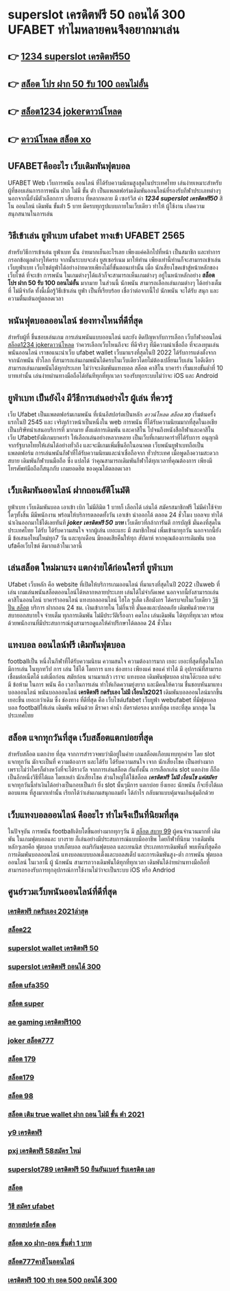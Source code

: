 # superslot เครดิตฟรี 50 ถอนได้ 300 UFABET ทำไมหลายคนจึงอยากมาเล่น

## 👉 [1234 superslot เครดิตฟรี50](https://www.ufaeat.com/register/)
## 👉 [สล็อต โปร ฝาก 50 รับ 100 ถอนไม่อั้น](https://www.ufaeat.com/ทางเข้ายูฟ่าเบท-ufabet/)
## 👉 [สล็อต1234 jokerดาวน์โหลด](https://www.ufaeat.com/ทางเข้ายูฟ่าเบท-ufabet/)
## 👉 [ดาวน์โหลด สล็อต xo](https://www.ufaeat.com/regis-ufabet-master-free/)

## UFABETคืออะไร  เว็บเดิมพันฟุตบอล 

UFABET Web  เว็บการพนัน ออนไลน์  ที่ได้รับความนิยมสูงสุดในประเทศไทย เล่นง่ายเหมาะสำหรับผู้ที่ชอบเล่นการการพนัน ฝาก ไม่มี ขั้น ต่ํา  เป็นแพลตฟอร์มเดิมพันออนไลน์ที่รองรับกีฬาประเภทต่างๆ นอกจากนี้ยังมีตัวเลือกการ เสี่ยงทาง ที่หลากหลาย มี เซอร์วิส   ค่า ***1234 superslot เครดิตฟรี50*** สิ โน ออนไลน์ เดิมพัน ขั้นต่ํา 5 บาท  มีครบทุกรูปแบบภายในเว็บเดียว ทำให้ ผู้ใช้งาน เกิดความสนุกสนานในการเล่น


## วิธีเข้าเล่น ยูฟ่าเบท ufabet ทางเข้า UFABET 2565

สำหรับวิธีการเข้าเล่น  ยูฟ่าเบท  นั้น ง่ายมากเย็นอะไรเลย เพียงแค่คลิกไปที่หน้า เป็นสมาชิก และทำการกรอกข้อมูลต่างๆให้ครบ จากนั้นระบบจะส่ง  ยูสเซอร์เนม มาให้ท่าน เพียงเท่านี้ท่านก็จะสามารถเข้าเล่น   เว็บยูฟ่าเบท เว็บไซต์ยูฟ่าได้อย่างง่ายดายเพียงไม่กี่ขั้นตอนเท่านั้น เมื่อ นักเสี่ยงโชคเข้าสู่หน้าหลักของเว็บไซต์ ที่จะเข้า การพนัน ในเกมต่างๆได้แล้วก็จะสามารถเห็นเกมต่างๆ อยู่ในหน้าหลักอย่าง **สล็อต โปร ฝาก 50 รับ 100 ถอนไม่อั้น** มากมาย  ในส่วนนี้ นักพนัน สามารถเลือกเล่นเกมต่างๆ ได้อย่างเต็มที่ ไม่มีจำกัด  ทั้งนี้เมื่อรู้วิธีเข้าเล่น   ยูฟ่า เป็นที่เรียบร้อย เชื่อว่าต่อจากนี้ไป  นักพนัน จะได้รับ สนุก และความตื่นเต้นอยู่ตลอดเวลา


##  พนันฟุตบอลออนไลน์ ช่องทางไหนที่ดีที่สุด 

สำหรับผู้ที่ ชื่นชอบเล่นเกม การเล่นพนันแบบออนไลน์ และยัง ติดปัญหากับการเลือก เว็บกีฬาออนไลน์ [สล็อต1234 jokerดาวน์โหลด](https://www.ufaeat.com/regis-ufabet-master-free/) ว่าควรเลือกเว็บไหนถึงจะ ที่ดีจริงๆ ที่มีความน่าเชื่อถือ ที่จะลงทุนเล่นพนันออนไลน์ เราขอแนะนำเว็บ  ufabet wallet  เว็บมาแรงที่สุดในปี 2022 ได้รับการแต่งตั้งจาก จากนักพนัน ทั่วโลก ที่สามารถเล่นเกมพนันได้ครบในเว็บเดียวโดยไม่ต้องเปลี่ยนเว็บเล่น ไอดีเดียวสามารถเล่นเกมพนันได้ทุกประเภท ไม่ว่าจะเดิมพันแทงบอล สล็อต คาสิโน บาคาร่า เริ่มแทงขั้นต่ำที่ 10 บาทเท่านั้น เล่นง่ายผ่านทางมือถือได้ทันทีทุกที่ทุกเวลา รองรับทุกระบบไม่ว่าจะ  iOS และ Android 


## ยูฟ่าเบท เป็นยังไง มีวีธีการเล่นอย่างไร ผู้เล่น ที่ควรรู้ 

 เว็บ Ufabet เป็นแพลตฟอร์มเกมพนัน ที่เน้นอีสปอร์ตเป็นหลัก *ดาวน์โหลด สล็อต xo* เริ่มต้นครั้งแรกในปี 2545 และ เจริญก้าวหน้าเป็นหนึ่งใน web การพนัน ที่ได้รับความนิยมมากที่สุดในเอเชีย เป็นบริษัทนำเสนอบริการที่ มากมาย ตั้งแต่การเดิมพัน และคาสิโน ไปจนถึงหนังสือกีฬาและคาสิโน เว็บ Ufabetยังมีเกมบาคาร่า ให้เลือกเล่นอย่างหลากหลาย เป็นเว็บที่เกมบาคาร่าที่ได้รับการ อนุญาติ จากรัฐบาลไทยให้เล่นได้อย่างทั่วถึง และจะมีเกมเพิ่มขึ้นอีกในอนาคต เว็บพนันยูฟ่าเบทถือเป็นแพลตฟอร์ม การเล่นพนันกีฬาที่ได้รับความนิยมและน่าเชื่อถือจาก ทั่วประเทศ  เมื่อพูดถึงความสะดวกสบาย เดิมพันกีฬาบนมือถือ ซึ่ง แปลได้ ว่าคุณสามารถเดิมพันกีฬาได้ทุกเวลาที่คุณต้องการ เพียงมีโทรศัพท์มือถือก็สนุกกับ เกมยอดฮิต ของคุณได้ตลอดเวลา


##  เว็บเดิมพันออนไลน์  ฝากถอนอัติโนมัติ 

ยูฟ่าเบท  เว็บเดิมพันบอล เอาเข้า  เบิก  ไม่มีลิมิต  1 บาทก็ เลือกได้ เล่นได้ สมัครสมาชิกฟรี ไม่มีค่าใช้จ่ายใดๆทั้งสิ้น มีมีพนักงาน พร้อมให้บริการตลอดทั้งวัน  เอาเข้า  นำออกได้ ตลอด 24 ชั่วโมง  บอลจบ ทำได้  นำเงินออกมาใช้ได้เลยทันที  ***joker เครดิตฟรี 50 บาท*** เว็บเดียวที่กล้าการันตี การบัญชี มั่นคงที่สุดในประเทศไทย ได้รับ ได้รับความสนใจ จากผู้เล่น เยอะแยะ มี สมาชิกใหม่ เพิ่มเข้ามาทุกวัน นอกจากนี้ยังมี ข้อเสนอใหม่ใหม่ทุก7 วัน  และทุกเดือน มียอดเสียคืนให้ทุก สัปดาห์   หากคุณต้องการเดิมพัน บอล  ufaคือเว็บไซต์  ดีมากแล้วในเวลานี้ 

## เล่นสล็อต ใหม่มาแรง แตกง่ายได้ก่อนใครที่  ยูฟ่าเบท

 Ufabet เว็บหลัก คือ website ที่เปิดให้บริการเกมออนไลน์ ที่มาแรงที่สุดในปี 2022 เป็นweb ที่เล่น เกมเล่นพนันสล็อตออนไลน์ได้หลากหลายประเภท  เล่นได้ไม่จำกัดเพศ นอกจากนี้ยังสามารถเล่นคาสิโนออนไลน์ บาคาร่าออนไลน์ แทงบอลออนไลน์ ไฮโล รูเล็ต เสือมังกร ได้ครบจบในเว็บเดียว [วิธี ปั่น สล็อต](https://www.ufaeat.com/ufabet-master-login/) บริการ ฝากถอน 24 ชม. เงินเข้าภายใน ไม่กี่นาที  มั่นคงและปลอดภัย เดิมพันด้วยความ สบายอกสบายใจ  จ่ายเต็ม ทุกการเดิมพัน ไม่มีประวัติเรื่องกา คดโกง   เล่นเดิมพัน ได้ทุกที่ทุกเวลา พร้อมด้วยพนักงานที่มีประสบการณ์สูงสามารถดูแลให้คำปรึกษาได้ตลอด 24 ชั่วโมง


## แทงบอล ออนไลน์ฟรี เดิมพันฟุตบอล

 footballเป็น หนึ่งในกีฬาที่ได้รับความนิยม ความสนใจ ความต้องการมาก เยอะ เยอะที่สุดที่สุดในโลก มีการเล่น ในทุกทวีป การ เล่น  ใช้ได้ โดยการ แทง   ช่องทาง เพียงแค่ ขอแค่ ทำได้ มี อุปกรณ์ที่สามารถเชื่อมต่อเน็ตได้ แต่เมื่อก่อน สมัยก่อน นานมาแล้ว เราจะ แทงบอล เดิมพันฟุตบอล  ผ่านโต๊ะบอล แต่จะมี ข้อห้าม ในการ พนัน คือ  เวลาในการเล่น ทำให้เกิดความยุ่งยาก และมีคนให้ความ ชื่นชอบหันมาแทงบอลออนไลน์ พนันบอลออนไลน์ **เครดิตฟรี กดรับเอง ไม่มี เงื่อนไข2021** เดิมพันบอลออนไลน์มากขึ้น เยอะขึ้น เยอะกว่าเดิม ซึ่ง ช่องทาง ที่ดีที่สุด  คือ เว็บไซต์ufabet เว็บยูฟ่า webufabet ที่มีฟุตบอล บอล footballให้เล่น เดิมพัน พนันด้วย มีราคา ค่าน้ำ อัตราต่อรอง มากที่สุด เยอะที่สุด มากสุด ในประเทศไทย

## สล็อต  แจกทุกวันที่สุด เว็บสล็อตแตกบ่อยที่สุด

สำหรับสล็อต แตกง่าย ที่สุด จากการสำรวจพบว่ามีอยู่ในค่าย เกมสล็อตเกือบแทบทุกค่าย โดย slot  แจกทุกวัน มักจะเป็นที่ ความต้องการ และได้รับ  ได้รับความสนใจ เจาก นักเสี่ยงโชค เป็นอย่างมาก  เพราะไม่ว่าใครก็ต่างหวังที่จะได้รางวัล  จากการเล่นสล็อต กันทั้งนั้น การเลือกเล่น slot แตกง่าย  ก็ถือเป็นอีกหนึ่งวิธีที่ได้ผล โดยเหล่า นักเสี่ยงโชค ส่วนใหญ่ได้ใช้สล็อต ***เครดิตฟรี ไม่มี เงื่อนไข แค่สมัคร***  แจกทุกวันนี้ทำเงินได้อย่างเป็นกอบเป็นกำ ยิ่ง slot นั้นๆมีการ แตกบ่อย  ยิ่งเยอะ นักพนัน  ก็จะยิ่งได้ผลตอบแทน ที่สูงมากเท่านั้น เรียกได้ว่าเล่นเกมสนุกแถมยัง ได้กำไร  กลับมาแบบคุ้มจนเกินคุ้มอีกด้วย


## เว็บแทงบอลออนไลน์  คืออะไร  ทำไมจึงเป็นที่นิยมที่สุด

ในปัจจุบัน การพนัน  footballเติบโตขึ้นอย่างมากทุกๆวัน มี [สล็อต สบาย 99](https://www.ufaeat.com/) ผู้คนจำนวนมากที่ เดิมพัน ในเกมฟุตบอลและ บางราย ก็เล่นอย่างมีประสบการณ์แบบมืออาชีพ โดยกีฬาที่นิยม วางเดิมพันหลักๆเลยคือ ฟุตบอล บาสเก็ตบอล อเมริกันฟุตบอล และเทนนิส ประเภทการเดิมพันที่ พบเห็นที่สุดคือ  การเดิมพันบอลออนไลน์  แทงบอลแบบบอลเต็งและบอลสเต็ป และการเดิมพันสูง-ต่ำ การพนัน ฟุตบอล ออนไลน์ ในเวลานี้ ผู้ นักพนัน สามารถวางเดิมพันได้ทุกที่ทุกเวลา เดิมพันได้ง่ายผ่านทางมือถือที่สามารถรองรับการทุกอุปกรณ์การใช้งานไม่ว่าจะเป็นระบบ iOS หรือ Andriod

## ศูนย์รวมเว็บพนันออนไลน์ที่ดีที่สุด

### [เครดิตฟรี กดรับเอง 2021ล่าสุด](https://atom.io/themes/ทางเข้า%20ufaeat%20สมัครสล็อต%20เครดิตฟรี%20008%20สล็อต%20เว็บตรง%20100%)
### [สล็อต22](https://atom.io/themes/ทางเข้า%20ufaeat%20ซุปเปอร์สล็อต%20เครดิตฟรี50%20008%20สล็อต%20เว็บตรง%20100%)
### [superslot wallet เครดิตฟรี 50](https://atom.io/themes/ทางเข้า%20ufaeat%20เครดิตฟรี%2050%20ถอนได้%20100%20008%20สล็อต%20เว็บตรง%20100%)
### [superslot เครดิตฟรี ถอนได้ 300](https://atom.io/themes/ทางเข้า%20ufaeat%20ซุปเปอร์%20สล็อต%20เครดิตฟรี%2050%20008%20สล็อต%20เว็บตรง%20100%)
### [สล็อต ufa350](https://atom.io/themes/ทางเข้า%20ufaeat%20m98%20เครดิตฟรี%20300%20008%20สล็อต%20เว็บตรง%20100%)
### [สล็อต super](https://atom.io/themes/ทางเข้า%20ufaeat%20เครดิตฟรี%20jili%2050%20008%20สล็อต%20เว็บตรง%20100%)
### [ae gaming เครดิตฟรี100](https://atom.io/themes/ทางเข้า%20ufaeat%20เป็ด%20สล็อต%20008%20สล็อต%20เว็บตรง%20100%)
### [joker สล็อต777](https://atom.io/themes/ทางเข้า%20ufaeat%20เครดิตฟรี%2050%20ทำถึง%20300%20ถอนได้%20300%20008%20สล็อต%20เว็บตรง%20100%)
### [สล็อต 179](https://atom.io/themes/ทางเข้า%20ufaeat%20โหลด%20แอ%20พ%20รับ%20เครดิตฟรี%2049%20008%20สล็อต%20เว็บตรง%20100%)
### [สล็อต179](https://atom.io/themes/ทางเข้า%20ufaeat%20เครดิตฟรี%20กดรับเอง%20ล่าสุด%20008%20สล็อต%20เว็บตรง%20100%)
### [สล็อต 98](https://atom.io/themes/ทางเข้า%20ufaeat%20สล็อต%20ยู%20ฟ่า%20777%20008%20สล็อต%20เว็บตรง%20100%)
### [สล็อต เติม true wallet ฝาก ถอน ไม่มี ขั้น ต่ํา 2021](https://atom.io/themes/ทางเข้า%20ufaeat%20สล็อตxo289%20008%20สล็อต%20เว็บตรง%20100%)
### [y9 เครดิตฟรี](https://atom.io/themes/ทางเข้า%20ufaeat%20joker%20เครดิตฟรี%2050%20ยืนยันเบอร์%20008%20สล็อต%20เว็บตรง%20100%)
### [pxj เครดิตฟรี 58สมัคร ใหม่](https://atom.io/themes/ทางเข้า%20ufaeat%20เว็บตรง%20เครดิตฟรี%202021%20008%20สล็อต%20เว็บตรง%20100%)
### [superslot789 เครดิตฟรี 50 ยืนยันเบอร์ รับเครดิต เลย](https://atom.io/themes/ทางเข้า%20ufaeat%20สล็อต789%20008%20สล็อต%20เว็บตรง%20100%)
### [สล็อต](https://atom.io/themes/ทางเข้า%20ufaeat%20สล็อต345%20008%20สล็อต%20เว็บตรง%20100%)
### [วิธี สมัคร ufabet](https://atom.io/themes/ทางเข้า%20ufaeat%20สล็อต%20เว็บ%20ตรง%20ฝาก%20ถอน%20ไม่มี%20ขั้น%20ต่ํา%20008%20สล็อต%20เว็บตรง%20100%)
### [สกายสปอร์ต สล็อต](https://atom.io/themes/ทางเข้า%20ufaeat%20สล็อต%20681%20008%20สล็อต%20เว็บตรง%20100%)
### [สล็อต xo ฝาก-ถอน ขั้นต่ำ 1 บาท](https://atom.io/themes/ทางเข้า%20ufaeat%20superslot%20เครดิตฟรี%2050%20ยืนยันเบอร์%20ใหม่ล่าสุด%20008%20สล็อต%20เว็บตรง%20100%)
### [สล็อต777คาสิโนออนไลน์](https://atom.io/themes/ทางเข้า%20ufaeat%20เครดิตฟรี50ล่าสุด%20008%20สล็อต%20เว็บตรง%20100%)
### [เครดิตฟรี 100 ทํา ยอด 500 ถอนได้ 300](https://atom.io/themes/ทางเข้า%20ufaeat%20superslot%20เครดิตฟรี50ไม่ต้องแชร์%20008%20สล็อต%20เว็บตรง%20100%)